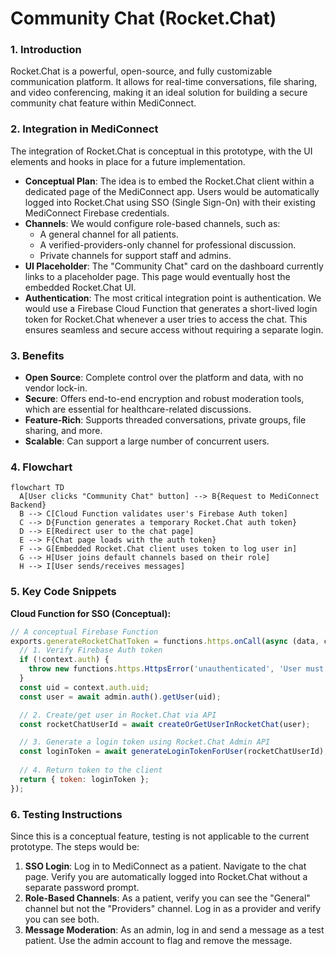 # Community Chat (Rocket.Chat)

### 1. Introduction
Rocket.Chat is a powerful, open-source, and fully customizable communication platform. It allows for real-time conversations, file sharing, and video conferencing, making it an ideal solution for building a secure community chat feature within MediConnect.

### 2. Integration in MediConnect
The integration of Rocket.Chat is conceptual in this prototype, with the UI elements and hooks in place for a future implementation.

- **Conceptual Plan**: The idea is to embed the Rocket.Chat client within a dedicated page of the MediConnect app. Users would be automatically logged into Rocket.Chat using SSO (Single Sign-On) with their existing MediConnect Firebase credentials.
- **Channels**: We would configure role-based channels, such as:
    - A general channel for all patients.
    - A verified-providers-only channel for professional discussion.
    - Private channels for support staff and admins.
- **UI Placeholder**: The "Community Chat" card on the dashboard currently links to a placeholder page. This page would eventually host the embedded Rocket.Chat UI.
- **Authentication**: The most critical integration point is authentication. We would use a Firebase Cloud Function that generates a short-lived login token for Rocket.Chat whenever a user tries to access the chat. This ensures seamless and secure access without requiring a separate login.

### 3. Benefits
- **Open Source**: Complete control over the platform and data, with no vendor lock-in.
- **Secure**: Offers end-to-end encryption and robust moderation tools, which are essential for healthcare-related discussions.
- **Feature-Rich**: Supports threaded conversations, private groups, file sharing, and more.
- **Scalable**: Can support a large number of concurrent users.

### 4. Flowchart
```mermaid
flowchart TD
  A[User clicks "Community Chat" button] --> B{Request to MediConnect Backend}
  B --> C[Cloud Function validates user's Firebase Auth token]
  C --> D{Function generates a temporary Rocket.Chat auth token}
  D --> E[Redirect user to the chat page]
  E --> F{Chat page loads with the auth token}
  F --> G[Embedded Rocket.Chat client uses token to log user in]
  G --> H[User joins default channels based on their role]
  H --> I[User sends/receives messages]
```

### 5. Key Code Snippets
**Cloud Function for SSO (Conceptual):**
```javascript
// A conceptual Firebase Function
exports.generateRocketChatToken = functions.https.onCall(async (data, context) => {
  // 1. Verify Firebase Auth token
  if (!context.auth) {
    throw new functions.https.HttpsError('unauthenticated', 'User must be logged in.');
  }
  const uid = context.auth.uid;
  const user = await admin.auth().getUser(uid);

  // 2. Create/get user in Rocket.Chat via API
  const rocketChatUserId = await createOrGetUserInRocketChat(user);

  // 3. Generate a login token using Rocket.Chat Admin API
  const loginToken = await generateLoginTokenForUser(rocketChatUserId);
  
  // 4. Return token to the client
  return { token: loginToken };
});
```

### 6. Testing Instructions
Since this is a conceptual feature, testing is not applicable to the current prototype. The steps would be:
1.  **SSO Login**: Log in to MediConnect as a patient. Navigate to the chat page. Verify you are automatically logged into Rocket.Chat without a separate password prompt.
2.  **Role-Based Channels**: As a patient, verify you can see the "General" channel but not the "Providers" channel. Log in as a provider and verify you can see both.
3.  **Message Moderation**: As an admin, log in and send a message as a test patient. Use the admin account to flag and remove the message.
